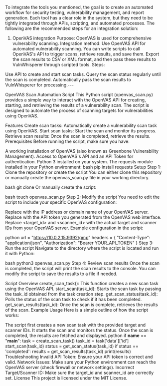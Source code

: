 To integrate the tools you mentioned, the goal is to create an automated workflow for security testing, vulnerability management, and report generation. Each tool has a clear role in the system, but they need to be tightly integrated through APIs, scripting, and automated processes. The following are the recommended steps for an integration solution:

1. OpenVAS integration
Purpose: OpenVAS is used for comprehensive vulnerability scanning.
Integration method:
Use OpenVAS API for automated vulnerability scanning. You can write scripts to call OpenVAS's API to trigger scans, retrieve results, and save them.
Export the scan results to CSV or XML format, and then pass these results to VulnWhisperer through scripted tools.
Steps:

Use API to create and start scan tasks.
Query the scan status regularly until the scan is completed.
Automatically pass the scan results to VulnWhisperer for processing.---



OpenVAS Scan Automation Script
This Python script (openvas_scan.py) provides a simple way to interact with the OpenVAS API for creating, starting, and retrieving the results of a vulnerability scan. The script is designed to automate the process of scanning targets for vulnerabilities using OpenVAS.

Features
Create scan tasks: Automatically create a vulnerability scan task using OpenVAS.
Start scan tasks: Start the scan and monitor its progress.
Retrieve scan results: Once the scan is completed, retrieve the results.
Prerequisites
Before running the script, make sure you have:

A working installation of OpenVAS (also known as Greenbone Vulnerability Management).
Access to OpenVAS's API and an API Token for authentication.
Python 3 installed on your system.
The requests module installed in your Python environment:
bash
pip install requests
Setup
Step 1: Clone the repository or create the script
You can either clone this repository or manually create the openvas_scan.py file in your working directory.

bash
git clone <repository-url>
Or manually create the script:

bash
touch openvas_scan.py
Step 2: Modify the script
You need to edit the script to include your specific OpenVAS configuration:

Replace <your-ip-address> with the IP address or domain name of your OpenVAS server.
Replace <Your-API-Token> with the API token you generated from the OpenVAS web interface.
Replace <target_id> and <scanner_id> with the actual target and scanner IDs from your OpenVAS server.
Example configuration in the script:

python
url = "https://10.0.2.15:9392/gmp"
headers = {
    "Content-Type": "application/json",
    "Authorization": "Bearer YOUR_API_TOKEN"
}
Step 3: Run the script
Navigate to the directory where the script is located and run it with Python:

bash
python3 openvas_scan.py
Step 4: Review scan results
Once the scan is completed, the script will print the scan results to the console. You can modify the script to save the results to a file if needed.

Script Overview
create_scan_task(): This function creates a new scan task using the OpenVAS API.
start_scan(task_id): Starts the scan task by passing the task_id obtained from the task creation step.
get_scan_status(task_id): Polls the status of the scan task to check if it has been completed.
get_scan_results(task_id): Once the scan is complete, retrieves the results of the scan.
Example Usage
Here is a simple outline of how the script works:

The script first creates a new scan task with the provided target and scanner IDs.
It starts the scan and monitors the status.
Once the scan is completed, the results are fetched and displayed.
python
if __name__ == "__main__":
    task = create_scan_task()
    task_id = task['data']['id']
    start_scan(task_id)
    status = get_scan_status(task_id)
    if status == 'completed':
        results = get_scan_results(task_id)
        print(results)
Troubleshooting
Invalid API Token: Ensure your API token is correct and valid.
Network Issues: Make sure your Python environment can reach the OpenVAS server (check firewall or network settings).
Incorrect Target/Scanner ID: Make sure the target_id and scanner_id are correctly set.
License
This project is licensed under the MIT License.
